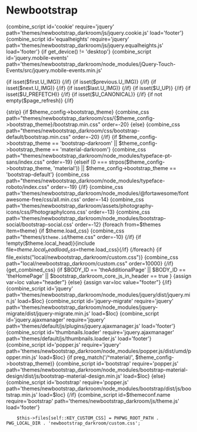 # Newbootstrap
{combine_script id='cookie' require='jquery' path='themes/newbootstrap_darkroom/js/jquery.cookie.js' load='footer'}
{combine_script id='equalheights' require='jquery' path='themes/newbootstrap_darkroom/js/jquery.equalheights.js' load='footer'}
{if get_device() != 'desktop'}
{combine_script id='jquery.mobile-events' path='themes/newbootstrap_darkroom/node_modules/jQuery-Touch-Events/src/jquery.mobile-events.min.js'


 <link rel="shortcut icon" type="image/x-icon" href="{$ROOT_URL}{$themeconf.icon_dir}/favicon.ico">
    <link rel="icon" sizes="192x192" href="{$ROOT_URL}themes/bootstrap_darkroom/img/logo.png">
    <link rel="apple-touch-icon" sizes="192x192" href="{$ROOT_URL}themes/bootstrap_darkroom/img/logo.png">
    <link rel="start" title="{'Home'|@translate}" href="{$U_HOME}" >
    <link rel="search" title="{'Search'|@translate}" href="{$ROOT_URL}search.php">
{if isset($first.U_IMG)}
    <link rel="first" title="{'First'|@translate}" href="{$first.U_IMG}">
{/if}
{if isset($previous.U_IMG)}
    <link rel="prev" title="{'Previous'|@translate}" href="{$previous.U_IMG}">
{/if}
{if isset($next.U_IMG)}
    <link rel="next" title="{'Next'|@translate}" href="{$next.U_IMG}">
{/if}
{if isset($last.U_IMG)}
    <link rel="last" title="{'Last'|@translate}" href="{$last.U_IMG}">
{/if}
{if isset($U_UP)}
    <link rel="up" title="{'Thumbnails'|@translate}" href="{$U_UP}">
{/if}
{if isset($U_PREFETCH)}
    <link rel="prefetch" href="{$U_PREFETCH}">
{/if}
{if isset($U_CANONICAL)}
    <link rel="canonical" href="{$U_CANONICAL}">
{/if}
{if not empty($page_refresh)}
    <meta http-equiv="refresh" content="{$page_refresh.TIME};url={$page_refresh.U_REFRESH}">
{/if}

{strip}
{if $theme_config->bootstrap_theme}
    {combine_css path="themes/newbootstrap_darkroom/css/{$theme_config->bootstrap_theme}/bootstrap.min.css" order=-20}
{else}
    {combine_css path="themes/newbootstrap_darkroom/css/bootstrap-default/bootstrap.min.css" order=-20}
{/if}
{if $theme_config->bootstrap_theme == 'bootstrap-darkroom' || $theme_config->bootstrap_theme == 'material-darkroom'}
    {combine_css path="themes/newbootstrap_darkroom/node_modules/typeface-pt-sans/index.css" order=-19}
{elseif (0 === strpos($theme_config->bootstrap_theme, 'material')) || $theme_config->bootstrap_theme == 'bootstrap-default'}
    {combine_css path="themes/newbootstrap_darkroom/node_modules/typeface-roboto/index.css" order=-19}
{/if}
    {combine_css path='themes/newbootstrap_darkroom/node_modules/@fortawesome/fontawesome-free/css/all.min.css' order=-14}
    {combine_css path='themes/newbootstrap_darkroom/assets/photography-icons/css/PhotographyIcons.css' order=-13}
    {combine_css path='themes/newbootstrap_darkroom/node_modules/bootstrap-social/bootstrap-social.css' order=-12}
{foreach from=$themes item=theme}
{if $theme.load_css}
    {combine_css path="themes/`$theme.id`/theme.css" order=-10}
{/if}
{if !empty($theme.local_head)}{include file=$theme.local_head load_css=$theme.load_css}{/if}
{/foreach}
{if file_exists("local/newbootstrap_darkroom/custom.css")}
    {combine_css path="local/newbootstrap_darkroom/custom.css" order=10000}
{/if}
{get_combined_css}
{if $BODY_ID == 'theAdditionalPage' || $BODY_ID == 'theHomePage' || $bootstrap_darkroom_core_js_in_header == true }
{assign var=loc value="header"}
{else}
{assign var=loc value="footer"} 
{/if}
{combine_script id='jquery' path='themes/newbootstrap_darkroom/node_modules/jquery/dist/jquery.min.js' load=$loc}
{combine_script id='jquery-migrate' require='jquery' path='themes/newbootstrap_darkroom/node_modules/jquery-migrate/dist/jquery-migrate.min.js' load=$loc}
{combine_script id='jquery.ajaxmanager' require='jquery' path='themes/default/js/plugins/jquery.ajaxmanager.js' load='footer'}
{combine_script id='thumbnails.loader' require='jquery.ajaxmanager' path='themes/default/js/thumbnails.loader.js' load='footer'}
{combine_script id='popper.js' require='jquery' path='themes/newbootstrap_darkroom/node_modules/popper.js/dist/umd/popper.min.js' load=$loc}
{if preg_match('/^material/', $theme_config->bootstrap_theme)}
    {combine_script id='bootstrap' require='popper.js' path='themes/newbootstrap_darkroom/node_modules/bootstrap-material-design/dist/js/bootstrap-material-design.min.js' load=$loc}
{else}
    {combine_script id='bootstrap' require='popper.js' path='themes/newbootstrap_darkroom/node_modules/bootstrap/dist/js/bootstrap.min.js' load=$loc}
{/if}
{combine_script id=$themeconf.name require='bootstrap' path='themes/newbootstrap_darkroom/js/theme.js' load='footer'}



        $this->files[self::KEY_CUSTOM_CSS] = PHPWG_ROOT_PATH . PWG_LOCAL_DIR . 'newbootstrap_darkroom/custom.css';
